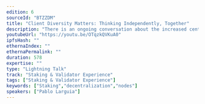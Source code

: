 ```yaml
---
edition: 6
sourceId: "BTZZDM"
title: "Client Diversity Matters: Thinking Independently, Together"
description: "There is an ongoing conversation about the increased centralization of the Ethereum ecosystem following the migration to Proof of Stake. Clients deployed, nodes location, hosting services as well as liquid staking providers that have significant relevance that could potentially reduce the resilience of the network as a whole. We will dive into the state of the network post-merge and share specific actions related to how we can collaborate for a better outcome for the Network."
youtubeUrl: "https://youtu.be/OTqzkQVKuA0"
ipfsHash: ""
ethernaIndex: ""
ethernaPermalink: ""
duration: 578
expertise: ""
type: "Lightning Talk"
track: "Staking & Validator Experience"
tags: ["Staking & Validator Experience"]
keywords: ["Staking","decentralization","nodes"]
speakers: ["Pablo Larguia"]
---
```

